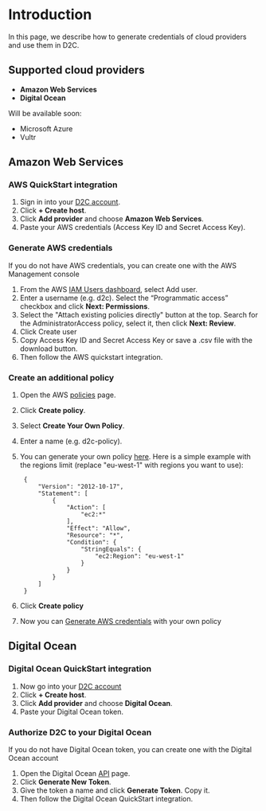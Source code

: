 # Introduction

In this page, we describe how to generate credentials of cloud providers and use them in D2C.

## Supported cloud providers

- **Amazon Web Services**
- **Digital Ocean**

Will be available soon:

- Microsoft Azure
- Vultr

## Amazon Web Services

### AWS QuickStart integration

1. Sign in into your [D2C account](https://panel.d2c.io/account/signup).
2. Click **+ Create host**.
3. Click **Add provider** and choose **Amazon Web Services**.
5. Paste your AWS credentials (Access Key ID and Secret Access Key).

### Generate AWS credentials

If you do not have AWS credentials, you can create one with the AWS Management console

1. From the AWS [IAM Users dashboard](https://console.aws.amazon.com/iam/home?#/users), select Add user.
2. Enter a username (e.g. d2c). Select the “Programmatic access” checkbox and click **Next: Permissions**.
3. Select the "Attach existing policies directly" button at the top. Search for the AdministratorAccess policy, select it, then click **Next: Review**.
4. Click Create user
5. Copy Access Key ID and Secret Access Key or save a .csv file with the download button.
6. Then follow the AWS quickstart integration.

### Create an additional policy

1. Open the AWS [policies](https://console.aws.amazon.com/iam/home?#/policies) page.
2. Click **Create policy**.
3. Select **Create Your Own Policy**.
4. Enter a name (e.g. d2c-policy).
5. You can generate your own policy [here](https://awspolicygen.s3.amazonaws.com). Here is a simple example with the regions limit (replace "eu-west-1" with regions you want to use):

        {
            "Version": "2012-10-17",
            "Statement": [
                {
                    "Action": [
                        "ec2:*"
                    ],
                    "Effect": "Allow",
                    "Resource": "*",
                    "Condition": {
                        "StringEquals": {
                            "ec2:Region": "eu-west-1"
                        }
                    }
                }
            ]
        }

6. Click **Create policy**
7. Now you can [Generate AWS credentials](/getting-started/cloud-providers/#generate-aws-credentials) with your own policy

## Digital Ocean

### Digital Ocean QuickStart integration

1. Now go into your [D2C account](https://panel.d2c.io/account/signup)
2. Click **+ Create host**.
3. Click **Add provider** and choose **Digital Ocean**.
4. Paste your Digital Ocean token.

### Authorize D2C to your Digital Ocean

If you do not have Digital Ocean token, you can create one with the Digital Ocean account

1. Open the Digital Ocean [API](https://cloud.digitalocean.com/settings/api/tokens) page.
2. Click **Generate New Token**.
3. Give the token a name and click **Generate Token**. Copy it.
4. Then follow the Digital Ocean QuickStart integration.

<!-- ## Vultr

### Authorize D2C to your Vultr
-->
